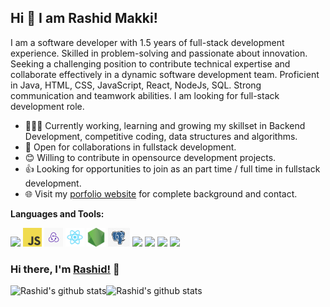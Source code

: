 ## Hi 👋 I am Rashid Makki! 

I am a software developer with 1.5 years of full-stack development experience. Skilled in problem-solving and passionate about innovation. Seeking a challenging position to contribute technical expertise and collaborate effectively in a dynamic software development team. Proficient in Java, HTML, CSS, JavaScript, React, NodeJs, SQL. Strong communication and teamwork abilities. I am looking for full-stack development role.


- 👨🏽‍💻 Currently working, learning and growing my skillset in Backend Development, competitive coding, data structures and algorithms.
- 🤝 Open for collaborations in fullstack development.
- 😊 Willing to contribute in opensource development projects.
- 👍 Looking for opportunities to join as an part time / full time in  fullstack development. 
- 🌐 Visit my [porfolio website](https://rashidmakki.netlify.app/) for complete background and contact.

**Languages and Tools:**  

<code><img height="30" src="https://ubiqum.com/assets/uploads/2021/12/learn-java-with-ubiqum-logo-1024x640.png"></code>
<code><img height="30" src="https://raw.githubusercontent.com/github/explore/80688e429a7d4ef2fca1e82350fe8e3517d3494d/topics/javascript/javascript.png"></code>
<code><img height="30" src="./assets/redux.png"></code>
<code><img height="30" src="https://raw.githubusercontent.com/github/explore/80688e429a7d4ef2fca1e82350fe8e3517d3494d/topics/react/react.png"></code>
<code><img height="30" src="https://raw.githubusercontent.com/github/explore/80688e429a7d4ef2fca1e82350fe8e3517d3494d/topics/nodejs/nodejs.png"></code>
<code><img height="30" src="./assets/psql.png"></code>
<code><img height="30" src="https://www.techasoft.com/debug/img/oracle.png"></code>
<code><img height="30" src="https://encrypted-tbn0.gstatic.com/images?q=tbn:ANd9GcRG0jc6Q9k2g3X3VJUdI-c3DfCkXccC-5BR7AdNZyaKedw-2x_ZnEFSKVoKXgo-jIQYvUg&usqp=CAU"></code>
<code><img height="30" src="https://yt3.googleusercontent.com/ytc/APkrFKawpJcW83itboQ9uBUgLoqVnZcFXJtkD74yyhZUGQ=s900-c-k-c0x00ffffff-no-rj"></code>
<code><img height="30" src="https://w7.pngwing.com/pngs/512/824/png-transparent-visual-studio-code-hd-logo-thumbnail.png"></code>

### Hi there, I'm [Rashid!](https://rashidmakki.netlify.app/) 👋

<a href="https://github.com/rashidmakki"><img align="left" src="https://github-readme-stats.anuraghazra1.vercel.app/api?username=rashidmakki&show_icons=true&theme=radical" alt="Rashid's github stats" /></a>

<a href="https://github.com/rashidmakki"><img align="left" src="https://github-readme-stats.vercel.app/api/top-langs/?username=rashidmakki&layout=compact&theme=radical" alt="Rashid's github stats" /></a>



<!--
**rashidmakki/rashidmakki** is a ✨ _special_ ✨ repository because its `README.md` (this file) appears on your GitHub profile.

Here are some ideas to get you started:

- 🔭 I’m currently working on ...
- 🌱 I’m currently learning ...
- 👯 I’m looking to collaborate on ...
- 🤔 I’m looking for help with ...
- 💬 Ask me about ...
- 📫 How to reach me: ...
- 😄 Pronouns: ...
- ⚡ Fun fact: ...
-->
